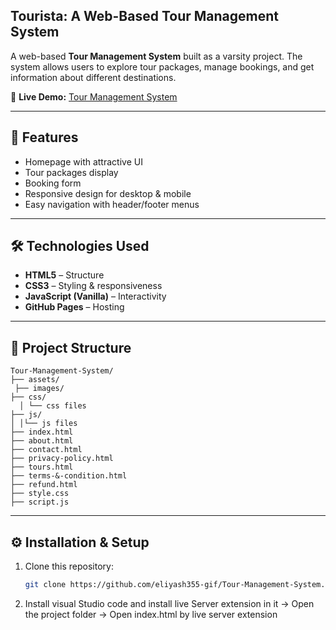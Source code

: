 ## Tourista: A Web-Based Tour Management System  

A web-based **Tour Management System** built as a varsity project. The system allows users to explore tour packages, manage bookings, and get information about different destinations.  

🔗 **Live Demo:** [Tour Management System](https://eliyash355-gif.github.io/Tour-Management-System/index.html)  

---

## 🚀 Features  
- Homepage with attractive UI  
- Tour packages display  
- Booking form  
- Responsive design for desktop & mobile  
- Easy navigation with header/footer menus  

---

## 🛠️ Technologies Used  
- **HTML5** – Structure  
- **CSS3** – Styling & responsiveness  
- **JavaScript (Vanilla)** – Interactivity  
- **GitHub Pages** – Hosting  

---

## 📂 Project Structure
```
Tour-Management-System/
├── assets/
 ├── images/
├── css/
  │ └── css files
├── js/
│ │└── js files
├── index.html
├── about.html
├── contact.html
├── privacy-policy.html
├── tours.html
├── terms-&-condition.html
├── refund.html
├── style.css
├── script.js

```


---

## ⚙️ Installation & Setup  
1. Clone this repository:  
   ```bash
   git clone https://github.com/eliyash355-gif/Tour-Management-System.git
2. Install visual Studio code and install live Server extension in it -> Open the project folder -> Open index.html by live server extension 



   
